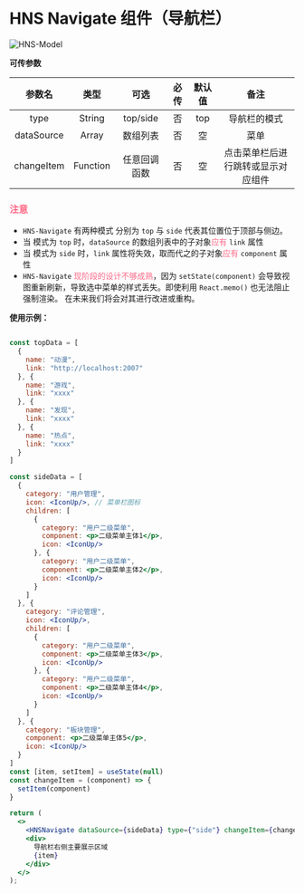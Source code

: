 # HNS Navigate 组件（导航栏）

<img src="https://img.shields.io/badge/HNS--Navigate-v1.0-ff6987" alt="HNS-Model">

**可传参数**

|    参数名     |    类型    |    可选    |  必传  | 默认值 |        备注         |
|:----------:|:--------:|:--------:|:----:|:---:|:-----------------:|
|    type    |  String  | top/side |  否   | top |      导航栏的模式       | 
| dataSource |  Array   |   数组列表   |  否   |  空  |        菜单         |
| changeItem | Function |  任意回调函数  |  否   |  空  | 点击菜单栏后进行跳转或显示对应组件 |

### <font color="ff6987">注意</font>

+ `HNS-Navigate` 有两种模式 分别为 `top` 与 `side` 代表其位置位于顶部与侧边。
+ 当 模式为 `top` 时，`dataSource` 的数组列表中的子对象<font color="ff6987">应有</font> `link` 属性
+ 当 模式为 `side` 时，`link` 属性将失效，取而代之的子对象<font color="ff6987">应有</font> `component` 属性
+ `HNS-Navigate` <font color="ff6987">现阶段的设计不够成熟</font>，因为 `setState(component)` 会导致视图重新刷新，导致选中菜单的样式丢失。即使利用 `React.memo()` 
也无法阻止强制渲染。 在未来我们将会对其进行改进或重构。

**使用示例：**

```jsx

const topData = [
  {
    name: "动漫",
    link: "http://localhost:2007"
  }, {
    name: "游戏",
    link: "xxxx"
  }, {
    name: "发现",
    link: "xxxx"
  }, {
    name: "热点",
    link: "xxxx"
  }
]

const sideData = [
  {
    category: "用户管理",
    icon: <IconUp/>, // 菜单栏图标
    children: [
      {
        category: "用户二级菜单",
        component: <p>二级菜单主体1</p>,
        icon: <IconUp/>
      }, {
        category: "用户二级菜单",
        component: <p>二级菜单主体2</p>,
        icon: <IconUp/>
      }
    ]
  }, {
    category: "评论管理",
    icon: <IconUp/>,
    children: [
      {
        category: "用户二级菜单",
        component: <p>二级菜单主体3</p>,
        icon: <IconUp/>
      }, {
        category: "用户二级菜单",
        component: <p>二级菜单主体4</p>,
        icon: <IconUp/>
      }
    ]
  }, {
    category: "板块管理",
    component: <p>二级菜单主体5</p>,
    icon: <IconUp/>
  }
]
const [item, setItem] = useState(null)
const changeItem = (component) => {
  setItem(component)
}

return (
  <>
    <HNSNavigate dataSource={sideData} type={"side"} changeItem={changeItem}/>
    <div>
      导航栏右侧主要展示区域
      {item}
    </div>
  </>
);
```




